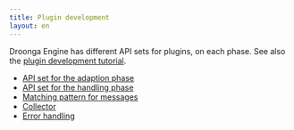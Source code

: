 ```yaml
---
title: Plugin development
layout: en
---
```


Droonga Engine has different API sets for plugins, on each phase.
See also the [plugin development tutorial](../../tutorial/plugin-development/).

 * [API set for the adaption phase](adapter/)
 * [API set for the handling phase](handler/)
 * [Matching pattern for messages](matching-pattern/)
 * [Collector](collector/)
 * [Error handling](error/)
